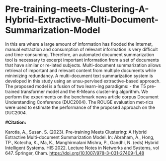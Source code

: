 # Pre-training-meets-Clustering-A-Hybrid-Extractive-Multi-Document-Summarization-Model
In this era where a large amount of information has flooded the Internet, manual extraction and consumption of relevant information is very difficult and time-consuming. Therefore, an automated document summarization tool is necessary to excerpt important information from a set of documents that have similar or re-lated subjects. Multi-document summarization allows retrieval of important and relevant content from multiple documents while minimizing redundancy. A multi-document text summarization system is developed in this study using an unsu-pervised extractive-based approach. The proposed model is a fusion of two learn-ing paradigms: - the T5 pre-trained transformer model and the K-Means cluster-ing algorithm. We perform the experiments on the benchmark news article corpus Document Understanding Conference (DUC2004). The ROUGE evaluation met-rics were used to estimate the performance of the proposed approach on the DUC2004. 


**#Citation:**

Karotia, A., Susan, S. (2023). Pre-training Meets Clustering: A Hybrid Extractive Multi-document Summarization Model. In: Abraham, A., Hong, TP., Kotecha, K., Ma, K., Manghirmalani Mishra, P., Gandhi, N. (eds) Hybrid Intelligent Systems. HIS 2022. Lecture Notes in Networks and Systems, vol 647. Springer, Cham. https://doi.org/10.1007/978-3-031-27409-1_48
